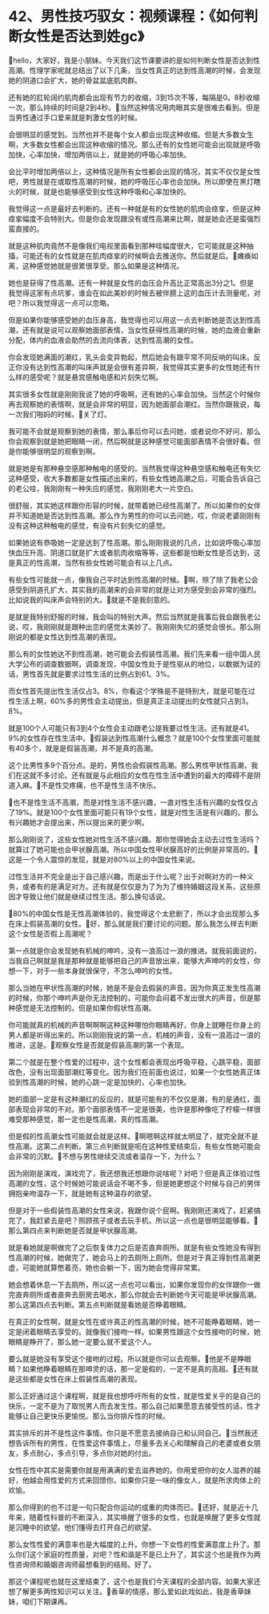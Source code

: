 # 42、男性技巧驭女：视频课程：《如何判断女性是否达到姓gc》

🎼hello，大家好，我是小朋妹。今天我们这节课要讲的是如何判断女性是否达到性高潮。性理学家呢就总结出了以下几条，当女性真正的达到性高潮的时候，会发现她的阴道口会扩大，她的骨盆盆底肌肉群。

还有她的肛轮阔约肌肉都会出现有节力的收缩，3到15次不等，每隔是0。8秒收缩一次，那么持续的时间是2到4秒。🎼当然这种情况用肉眼其实是很难去看到。但是当男性通过手口爱来就是刺激女性的时候。

会很明显的感觉到。当然也并不是每个女人都会出现这种收缩。但是大多数女生啊，大多数女性都会出现这种收缩的情况。那么还有的女性她可能会出现就是呼吸加快，心率加快，增加两倍以上，就是她的呼吸心率加快。

会比平时增加两倍以上，这种情况是所有女性都会出现的情况，其实不仅仅是女性吧，男性就是在或取性高潮的时候，她的呼吸压心率也会加快。所以即使在黑灯瞎火的时候，就是也能够感受到女性这种呼吸和心率加快的。

我觉得这一点是最好去判断的。还有一种就是有的女性她的肌肉会痉挛，但是这种痉挛幅度不会特别大。但是你会发现跟没有或性高潮来比啊，就是她会还是蛮强烈蛮直接的。

就是这种肌肉竟然不是像我们电视里面看到那种哇幅度很大，它可能就是这种抽搐，可能还有的女性就是在肌肉痉挛的时候啊会去推送你。然后就是后。🎼瘫痪如离，这种感觉她就是很累很享受。那么如果是这种情况。

她也是获得了性高潮。还有一种就是女性的血压会升高比正常高出3分之1。但是我觉得这家有点坑爹，谁会在如此美妙的时候去被伴膀上这的血压计去测量呢，对吧？所以我觉得这一点可以忽略。

但是如果你能够感受她的血压身高，我觉得也可以用这一点去判断她是否达到性高潮，还有就是说可以观察她面部表情，当女性获得性高潮的时候，她的血液会重新分配，体内的血液会助然的去流向体表，达到性高潮的女性。

你会发现她满面的潮红，乳头会变异勃起，然后她会有跟平常不同反响的叫床。反正你没有达到性高潮的叫床声就是会很有差异啊，我觉得其实更多的女性她还有什么样的感受呢？就是悬宫感触电感和片刻失忆啊。

其实很多女性就是刚刚我说了她的呼吸啊，还有她的心率会加快。当然这个时候你再去观察她的表情啊，就是会非常的明显，因为她面部会潮红。当然你跟我说，每一次我们啪妈的时候。🎼关了灯。

我可能不会就是观察到她的表情，那么事后你可以去问她，或者说你不好问，那么你会观察到就是她把眼睛一闭，然后啊就是这种感觉可能面部表情不会很好看。但是你能够很明显的观察到啊。

就是她是有那种悬空感那种触电的感受的。当然我觉得这种悬空感和触电还有失忆这种感受，收大多数都是女性描述出来的，有些女性她高潮之后，可能会告诉自己的老公哇，我刚刚有一种失应的感觉，我刚刚老大一片空白。

很舒服，其实她这样跟你形容的时候，就带着她已经性高潮了。所以如果你的女伴并不知道她是否达到性高潮。那么作为男性的你可以去问她，哎，你说老婆刚刚有没有这种这种触电的感觉，有没有片刻失忆的感觉。

如果她说有恭吸她一定是达到了性高潮。那么刚刚我说的几点，比如说呼吸心率加快血压升高、阴道口就是扩大或者肌肉收缩等等，这些都是怕断女性是否达到，这是真正的性高潮，当然有些女性她可能会有以上几点。

有些女性可能就一点，像我自己平时达到性高潮的时候。🎼啊，除了除了我老公会感受到阴道孔扩大，其实我的高潮来的会非常的就是让对方感受到会非常的强烈。比如说我的叫床声会特别的大。🎼就是不是我刻意的。

是就是我特别舒服的时候，我会叫的特别大声。然后当然就是我事后我会跟我老公说，哎，我刚刚就是跟种出恋的感觉太美妙了。我刚刚失忆的感觉会很长。那么刚刚说的都是女性达到性高潮的表现。

那么有的女性她达不到性高潮，她可能会去假装性高潮。我们先来看一组中国人民大学公布的调查数据啊，调查发现，中国女性处于是性驱从的地位，以数据为证的话，男性首先就是要求过性生活的比例占到61。3%。

而女性首先提出性生活仅占3。8%，你看这个学殊是不是特别大，就是可能在过性生活上啊，60%多的男性会主动提出，但是真正主动提出的女性就只占到3。8%。

就是100个人可能只有3到4个女性会主动跟老公提我要过性生活。还有就是41。9%的女性存在性生活中。🎼假装达到性高潮什么概念？就是100个女性里面可能就有40多个，就是是假装高潮，并不是真的高潮。

这个比男性多9个百分点。是的，男性也会假装性高潮。那么男性甲状性高潮，我们在这就不多讨论。还有就是与此相应的女性在性生活中遭到的最大的障碍不是阴道入麻。🎼不是性交疼痛，也不是性生活不快乐。

🎼也不是性生活不高潮，而是对性生活不感兴趣，一直对性生活有兴趣的女性仅占了19%。就是100个女性里面可能只有19个女性，就是对性生活是有兴趣的。那么有兴趣她才会提出来，所以提出来的更少啊。

那么刚刚说了，这些女性她对性生活不感兴趣。那你觉得她会主动去过性生活吗？就算过了她可能也会甲状腺高潮。所以中国女性甲状腺高好的比例是非常高的。🎼这是一个令人震惊的发现，就是对80%以上的中国女性来说。

过性生活并不完全是出于自己感兴趣，而是出于什么呢？出于对啊对方的一种义务，或者有的是满足对方。还有就是仅仅是为了为为了维持婚姻这段关系，这些原因才导致让他们就是继续过性生活。那么换句话说。

🎼80%的中国女性是无性高潮体验的，我觉得这个太悲剧了，所以才会出现那么多在床上假装高潮的女性。🎼好，那么就是我们要讨论的问题。那么我怎么样去判断这个女性是否假上高潮呢？

第一点就是你会发现她有机械的呻吟，没有一浪高过一浪的推进。就我前面说的，当我自己啊就是我是那种就是能够把自己的声音放出来，能够大声呻吟的女性，你想一下，对于一些本身就很保守，不怎么呻吟的女性。

那么当她在甲状性高潮的时候，她是不是会去假装的声音。因为你真正发生性高潮的时候，你那个呻吟声是你无法控制的，可能你会闷着不发出很大的声音，但是那种感觉是无法控制的。但是如果你假状性高潮。

你可能就真的机械的声音啊啊啊这种这种哪怕你眼睛再好，你身上就睡在你身上的男人都是听得出来的。所以刚刚我说的第一点，机械的声音，没有一浪高过一浪的推进，这是。🎼观察女性是否就是假装高潮的第一个表现。

第二个就是在整个性爱的过程中，这个女性都会表现出呼吸平稳，心跳平稳，面部改色，没有出现面部潮红等变化。因为我们在前面也说过，如果一个女性她真正体验到性高潮的时候，她的心跳一定是加快的，心率也加快。

她的面部一定是有这种潮红的反应的，就是可能有的不仅仅是潮，有的是通红，面部表现会非常的不对。那个面部表情不一定是很美，也许是那种像吃了柠檬一样很难受那种感觉，那一定也是性高潮，真的性高潮。

但是假的性高潮女性可能就会就是这样。🎼啊嗯啊这样就太明显了，就完全就不是性高潮。这第二点判断。第三点判断就是呃在这种性爱结束后，有些女性她可能会会非常的沉默。🎼不想与男性继续交流或者温存一下，为什么？

因为刚刚是演戏，演戏完了，我还想我还想跟你说啥呢？对吧？但是真正体验过性高潮的女性，这个时候她可能说话会不喝不多，但是她更想这个时候与自己的男伴拥抱亲吻温存一下，就是她有这种温存的欲望。

但是对于一些假装性高潮的女性来说，我跟你说个屁啊。我刚刚还演戏了，赶紧搞完了，我赶紧去是吧？照顾孩子或者去玩手机，所以这一点也是很明显能够看。🎼那么第四点来判断她是否就是甲状腺高潮。

就是看她就是啊做完了之后恢复体力之后是否直奔厕所。就是有些女性她没有得到性高潮的时候，她做完了，她会马上的去厕所上厕所。但是对于真正得到性高潮更虚，可能她就算憋着亮，她也会躺一下，因为她会觉得非常累。

她会想着休息一下去厕所，所以这一点也可以看出，如果你发现你的女伴跟你一做完直奔厕所或者直奔去厨房去喝水，那么你就会去判断她今天可能是甲状腺高潮。那么这第四点去判断。第五点判断就是看她是否睁着眼睛。

在真正的女性啊，就是女性在或许真正的性高潮的时候，她不可能睁着眼睛，她一定是闭着眼睛去享受的。就像我们接吻一样。如果男性跟这个女性接吻的时候，她眼睛是睁开了，那么她一定要么就不爱这个人。

要么就是她没有享受这个接吻的过程。所以就是你可以去观察。🎼他是不是睁眼睛？如果他睁着眼睛在那呻灵的话，那一定是假的，一定不是真的高超。🎼还有就是这些都是女性在床上假装性高潮的表现。

那么正好通过这个课程啊，就是我也想呼吁所有的女性，就是性爱关乎的是自己的快乐，一定不是为了取悦男人而去发生性。那么自己如果愿意去接受性的话，性才能够让自己更快乐更愉悦。那么当你排斥性的时候。

其实排斥的并不是性这件事情。你只是不愿意去接纳自己和认同自己。🎼当然我还想告诉所有的男性，在性爱这件事情上，尽量多去关心和理解自己的老婆或者女朋友，多点耐心，多点引导，多点你对她的付出。

女性在性中其实是需要你就是用满满的爱去滋养她的。你用爱把你的女人滋养的越好，他越会用性爱的方式来回馈你。如果你只是一味的像女人，就是所求肉体上的欢愉。

那么你得到的也不过是一句只配合你运动的成重的肉体而已。🎼还好，就是近十几年来，随着性科普的不断深入，其实唤醒了很多的女性，也就是唤醒了更多女性就是沉睡中的欲望。他们懂得去打开自己的欲望。

那么女性性爱的满意率也是大幅度的上升。你想一下女性的性爱满意度上升了。那么你们这个家庭的性质量，对吧？性和谐是不是已上升了，其实这个也是我作为两性咨询师和婚姻咨询师最想看到的结局。好了。

那这个课程呢也就在这里结束了，这个也是我们今天课程的全部内容。如果大家还想了解更多两性知识可以关注。🎼香草的情感，那么爱如此戏如此，我是香草妹妹，咱们下期课再。

